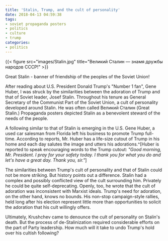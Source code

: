 ```yaml
---
title: 'Stalin, Trump, and the cult of personality'
date: 2018-04-13 04:59:38
tags:
- soviet propaganda posters
- politics
- culture
- trump
categories:
- politics
---
```

{{< figure src="images/Stalin.jpg" title="Великий Сталин — знамя дружбы народов СССР!" >}}

Great Stalin - banner of friendship of the peoples of the Soviet Union!

After reading about U.S. President Donald Trump's "Number 1 fan", Gene Huber, I was struck by the similarities between the adoration of Trump and that of Soviet leader, Josef Stalin. Throughout his tenure as General Secretary of the Communist Part of the Soviet Union, a cult of personality developed around Stalin. He was often called Великий Сталин (Great Stalin.) Propaganda posters depicted Stalin as a benevolent steward of the needs of the people.

A following similar to that of Stalin is emerging in the U.S. Gene Huber, a used car salesman from Florida left his business to promote Trump full-time. According to reports, Mr. Huber has a life-size cutout of Trump in his home and each day salutes the image and utters his adorations.^[Huber is reported to speak encouraging words to the Trump cutout: _"Good morning, Mr. President. I pray for your safety today. I thank you for what you do and let's have a great day. Thank you, sir."_]

The similarities between Trump's cult of personality and that of Stalin could not be more striking. But history points out a difference. Stalin had a complex and possibly conflicted view of the cult surrounding him. Privately he could be quite self-deprecating. Openly, too, he wrote that the cult of adoration was inconsistent with Marxist ideals. Trump's need for adoration, on the other hand, knows no bounds. His non-stop campaign-style rallies, held long after his election represent little more than opportunities to solicit the adoration that his cult willingly offers.

Ultimately, Krushchev came to denounce the cult of personality on Stalin's death. But the process of de-Stalinization required considerable efforts on the part of Party leadership. How much will it take to undo Trump's hold over his cultish following?

